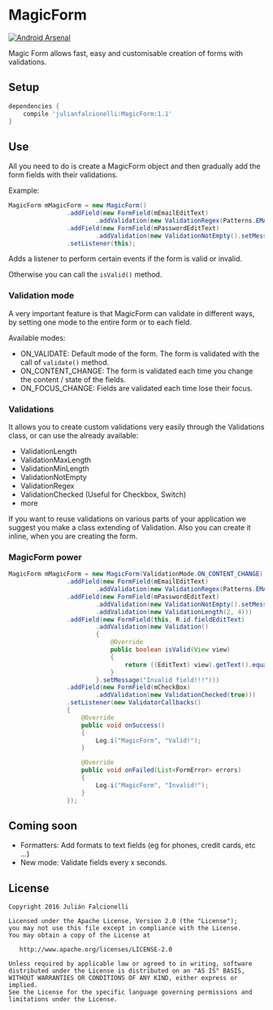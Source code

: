 MagicForm 
===========
[![Android Arsenal](https://img.shields.io/badge/Android%20Arsenal-MagicForm-green.svg?style=true)](https://android-arsenal.com/details/1/3461)

Magic Form allows fast, easy and customisable creation of forms with validations.

Setup
-----

```groovy
dependencies {
    compile 'julianfalcionelli:MagicForm:1.1'
}
```

Use
-----

All you need to do is create a MagicForm object and then gradually add the form fields with their validations.

Example:

```java
MagicForm mMagicForm = new MagicForm()
				.addField(new FormField(mEmailEditText)
						.addValidation(new ValidationRegex(Patterns.EMAIL_ADDRESS).setMessage("invalid email")))
				.addField(new FormField(mPasswordEditText)
						.addValidation(new ValidationNotEmpty().setMessage("Required Field")))
				.setListener(this);
```

Adds a listener to perform certain events if the form is valid or invalid.

Otherwise you can call the `isValid()` method.

### Validation mode

A very important feature is that MagicForm can validate in different ways, by setting one mode to the entire form or to each field.

Available modes:
- ON_VALIDATE: Default mode of the form. The form is validated with the call of `validate()` method.
- ON_CONTENT_CHANGE: The form is validated each time you change the content / state of the fields.
- ON_FOCUS_CHANGE: Fields are validated each time lose their focus.

### Validations
It allows you to create custom validations very easily through the Validations class, or can use the already available:

- ValidationLength
- ValidationMaxLength
- ValidationMinLength
- ValidationNotEmpty
- ValidationRegex
- ValidationChecked (Useful for Checkbox, Switch)
- more

If you want to reuse validations on various parts of your application we suggest you make a class extending of Validation. Also you can create it inline, when you are creating the form.

### MagicForm power

```java
MagicForm mMagicForm = new MagicForm(ValidationMode.ON_CONTENT_CHANGE)
				.addField(new FormField(mEmailEditText)
						.addValidation(new ValidationRegex(Patterns.EMAIL_ADDRESS).setMessage("invalid email")))
				.addField(new FormField(mPasswordEditText)
						.addValidation(new ValidationNotEmpty().setMessage("Required Field"))
						.addValidation(new ValidationLength(2, 4)))
				.addField(new FormField(this, R.id.fieldEditText)
						.addValidation(new Validation()
						{
							@Override
							public boolean isValid(View view)
							{
								return ((EditText) view).getText().equals("something");
							}
						}.setMessage("Invalid field!!!")))
				.addField(new FormField(mCheckBox)
						.addValidation(new ValidationChecked(true)))
				.setListener(new ValidatorCallbacks()
				{
					@Override
					public void onSuccess()
					{
						Log.i("MagicForm", "Valid!");
					}

					@Override
					public void onFailed(List<FormError> errors)
					{
						Log.i("MagicForm", "Invalid!");
					}
				});
```



Coming soon
-----

- Formatters: Add formats to text fields (eg for phones, credit cards, etc ...)
- New mode: Validate fields every x seconds.

License
-----
    Copyright 2016 Julián Falcionelli

    Licensed under the Apache License, Version 2.0 (the "License");
    you may not use this file except in compliance with the License.
    You may obtain a copy of the License at

       http://www.apache.org/licenses/LICENSE-2.0

    Unless required by applicable law or agreed to in writing, software
    distributed under the License is distributed on an "AS IS" BASIS,
    WITHOUT WARRANTIES OR CONDITIONS OF ANY KIND, either express or implied.
    See the License for the specific language governing permissions and
    limitations under the License.
